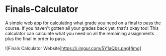 # Finals-Calculator
A simple web app for calculating what grade you need on a final to pass the course. If you haven't gotten all your grades back yet, that's okay too! This calculator can calculate what you need on all the remaining assignments plus the final in order to pass.

![Finals Calculator Website]https://i.imgur.com/5Y1aQbs.png[/img]
